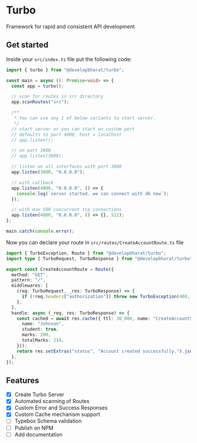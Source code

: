# Turbo

Framework for rapid and consistent API development

## Get started

Inside your `src/index.ts` file put the following code:

```ts
import { turbo } from "@developbharat/turbo";

const main = async (): Promise<void> => {
  const app = turbo();

  // scan for routes in src directory
  app.scanRoutes("src");

  /**
   * You can use any 1 of below variants to start server.
   */
  // start server or you can start on custom port
  // defaults to port 4000, host = localhost
  // app.listen();

  // on port 3000
  // app.listen(3000);

  // listen on all interfaces with port 3000
  app.listen(3000, "0.0.0.0");

  // with callback
  app.listen(4000, "0.0.0.0", () => {
    console.log(`server started. we can connect with db now`);
  });

  // with max 500 concurrent tcp connections
  app.listen(4000, "0.0.0.0", () => {}, 512);
};

main.catch(console.error);
```

Now you can declare your route in `src/routes/CreateAccountRoute.ts` file

```ts
import { TurboException, Route } from "@developbharat/turbo";
import type { TurboRequest, TurboResponse } from "@developbharat/turbo";

export const CreateAccountRoute = Route({
  method: "GET",
  pattern: "/",
  middlewares: [
    (req: TurboRequest, _res: TurboResponse) => {
      if (!req.headers["authorization"]) throw new TurboException(400, "Request must be authenticated.");
    },
  ],
  handle: async (_req, res: TurboResponse) => {
    const cached = await res.cache({ ttl: 30_000, name: "CreateAccountScore" }, () => ({
      name: "Johnson",
      student: true,
      marks: 200,
      totalMarks: 210,
    }));
    return res.setExtras("status", "Account created successfully.").json(cached);
  },
});
```

## Features

- [x] Create Turbo Server
- [x] Automated scanning of Routes
- [x] Custom Error and Success Responses
- [x] Custom Cache mechanism support
- [ ] Typebox Schema validation
- [ ] Publish on NPM
- [ ] Add documentation

